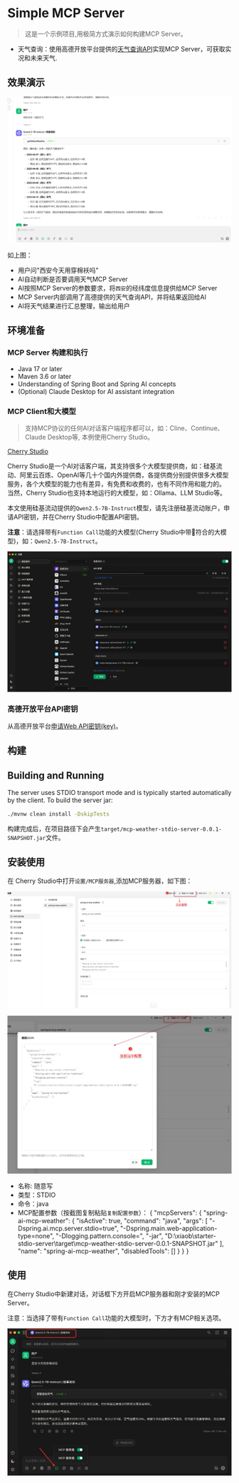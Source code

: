 
# Simple MCP Server

> 这是一个示例项目,用极简方式演示如何构建MCP Server。

- 天气查询：使用高德开放平台提供的[天气查询API](https://lbs.amap.com/api/webservice/guide/api/weatherinfo)实现MCP Server，可获取实况和未来天气.


## 效果演示

![Cherry Studio使用](./images/2025-04-07_174250.png)

如上图：

- 用户问"西安今天用穿棉袄吗"
- AI自动判断是否要调用天气MCP Server
- AI按照MCP Server的参数要求，将`西安`的经纬度信息提供给MCP Server
- MCP Server内部调用了高德提供的天气查询API，并将结果返回给AI
- AI将天气结果进行汇总整理，输出给用户


## 环境准备

### MCP Server 构建和执行

- Java 17 or later
- Maven 3.6 or later
- Understanding of Spring Boot and Spring AI concepts
- (Optional) Claude Desktop for AI assistant integration

### MCP Client和大模型

> 支持MCP协议的任何AI对话客户端程序都可以，如：Cline、Continue、Claude Desktop等, 本例使用Cherry Studio。

[Cherry Studio](https://cherry-ai.com/)

Cherry Studio是一个AI对话客户端，其支持很多个大模型提供商，如：硅基流动、阿里云百炼、OpenAI等几十个国内外提供商，各提供商分别提供很多大模型服务，各个大模型的能力也有差异，有免费和收费的，也有不同作用和能力的。
当然，Cherry Studio也支持本地运行的大模型，如：Ollama、LLM Studio等。

本文使用硅基流动提供的`Qwen2.5-7B-Instruct`模型，请先注册硅基流动账户，申请API密钥，并在Cherry Studio中配置API密钥。

**注意**：请选择带有`Function Call`功能的大模型(Cherry Studio中带🔧符合的大模型)，如：`Qwen2.5-7B-Instruct`。

![配置大模型和密钥](./images/cherry-studio-siliconflow.jpg)

### 高德开放平台API密钥

从高德开放平台[申请Web API密钥(key)](https://console.amap.com/dev/key/app)。


## 构建

## Building and Running

The server uses STDIO transport mode and is typically started automatically by the client. To build the server jar:

```bash
./mvnw clean install -DskipTests
```

构建完成后，在项目路径下会产生`target/mcp-weather-stdio-server-0.0.1-SNAPSHOT.jar`文件。



## 安装使用

在 Cherry Studio中打开`设置/MCP服务器`,添加MCP服务器，如下图：

![添加MCP服务器](./images/cherry-studio-setting.png)

![复制配置参数](./images/cherry-studio-setting2.png)
- 名称: 随意写
- 类型：STDIO
- 命令：java
- MCP配置参数（按截图复制粘贴`复制配置参数`）：
  {
  "mcpServers": {
  "spring-ai-mcp-weather": {
  "isActive": true,
  "command": "java",
  "args": [
  "-Dspring.ai.mcp.server.stdio=true",
  "-Dspring.main.web-application-type=none",
  "-Dlogging.pattern.console=",
  "-jar",
  "D:\\xiaob\\starter-stdio-server\\target\\mcp-weather-stdio-server-0.0.1-SNAPSHOT.jar"
  ],
  "name": "spring-ai-mcp-weather",
  "disabledTools": []
  }
  }
  }
## 使用

在Cherry Studio中新建对话，对话框下方开启MCP服务器和刚才安装的MCP Server。

注意：当选择了带有`Function Call`功能的大模型时，下方才有MCP相关选项。

![使用MCP对话](./images/cherry-stuido-chat.jpg)
